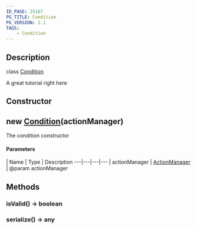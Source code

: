 ```yaml
---
ID_PAGE: 25167
PG_TITLE: Condition
PG_VERSION: 2.1
TAGS:
    - Condition
---
```

## Description

class [Condition](/classes/3.0/Condition)

A great tutorial right here

## Constructor

## new [Condition](/classes/3.0/Condition)(actionManager)

The condition constructor

#### Parameters
 | Name | Type | Description
---|---|---|---
 | actionManager | [ActionManager](/classes/3.0/ActionManager) |      @param actionManager

## Methods

### isValid() &rarr; boolean


### serialize() &rarr; any


